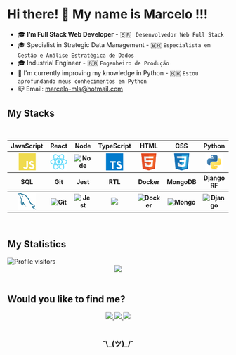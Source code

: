 # Hi there! 🖖 My name is Marcelo !!!

- 🎓  **I’m Full Stack Web Developer** - 🇧🇷 ``` Desenvolvedor Web Full Stack``` 
- 🎓  Specialist in Strategic Data Management - 🇧🇷 ``` Especialista em Gestão e Análise Estratégica de Dados ```
- 🎓  Industrial Engineer - 🇧🇷 ``` Engenheiro de Produção ``` 
- 🌱  I'm currently improving my knowledge in Python - 🇧🇷 ``` Estou aprofundando meus conhecimentos em Python ```
- 📪  Email: <a href="mailto:marcelo-mls@hotmail.com">marcelo-mls@hotmail.com</a>

## My Stacks

<div style="display: inline_block" align="center">
<br>

<table>
  <tr>
    <th width="110px">JavaScript</th>
    <th width="110px">React</th>
    <th width="110px">Node</th>
    <th width="110px">TypeScript</th>
    <th width="110px">HTML</th>
    <th width="110px">CSS</th>
    <th width="110px">Python</th>
   </tr>
  <tr>
    <th><img align="center" alt="JavaScript" height="40" src="https://raw.githubusercontent.com/devicons/devicon/master/icons/javascript/javascript-plain.svg"></th>
    <th><img align="center" alt="React" height="40" src="https://raw.githubusercontent.com/devicons/devicon/master/icons/react/react-original.svg"></th>
    <th><img align="center" alt="Node" height="40" src="https://cdn.jsdelivr.net/gh/devicons/devicon/icons/nodejs/nodejs-original.svg"></th>
    <th><img align="center" alt="TypeScript" height="40" src="https://raw.githubusercontent.com/devicons/devicon/master/icons/typescript/typescript-plain.svg"></th>
    <th><img align="center" alt="HTML" height="40" src="https://raw.githubusercontent.com/devicons/devicon/master/icons/html5/html5-original.svg"></th>
    <th><img align="center" alt="CSS" height="40" src="https://raw.githubusercontent.com/devicons/devicon/master/icons/css3/css3-original.svg"></th>
    <th><img align="center" alt="Python" height="40" src="https://raw.githubusercontent.com/devicons/devicon/master/icons/python/python-original.svg"></th>
  </tr>
  <tr>
    <th>SQL</th>
    <th>Git</th>
    <th>Jest</th>
    <th>RTL</th>
    <th>Docker</th>
    <th>MongoDB</th>
    <th>Django RF</th>
    <!--
    <th>Redux</th>
    -->
  </tr>
  <tr> 
    <th><img align="center" alt="SQL" height="40" src="https://raw.githubusercontent.com/devicons/devicon/master/icons/mysql/mysql-original.svg"></th>
    <th><img align="center" alt="Git" height="40" src="https://cdn.jsdelivr.net/gh/devicons/devicon/icons/git/git-original.svg"></th>
    <th><img align="center" alt="Jest" height="40" src="https://cdn.jsdelivr.net/gh/devicons/devicon/icons/jest/jest-plain.svg"></th>
    <th><img height="40" src="https://testing-library.com/img/octopus-128x128.png"></th>
    <th><img align="center" alt="Docker" height="40" src="https://cdn.jsdelivr.net/gh/devicons/devicon/icons/docker/docker-plain.svg"></th>
    <th><img align="center" alt="Mongo" height="40" src="https://cdn.jsdelivr.net/gh/devicons/devicon/icons/mongodb/mongodb-original.svg"></th>
    <th><img align="center" alt="Django" height="40" src="https://cdn.jsdelivr.net/gh/devicons/devicon/icons/django/django-plain.svg"></th>
    <!--
    <th><img align="center" alt="Redux" height="30" width="40" src="https://cdn.jsdelivr.net/gh/devicons/devicon/icons/redux/redux-original.svg"></th>
    -->
  </tr>
</table>  
  
<!-- Site para buscar os icones: https://devicon.dev/ -->

</div>
<br>

## My Statistics
<img alt="Profile visitors" src="https://komarev.com/ghpvc/?username=marcelo-mls&style=for-the-badge"/>

<br>
<div align="center">
  <a href="https://www.linkedin.com/in/marcelo-mls/" target="_blank"> 
   <!--
    <img height="180em" src="https://github-readme-stats-git-masterrstaa-rickstaa.vercel.app//api?username=marcelo-mls&show_icons=true&theme=dark&include_all_commits=true&count_private=true"/>
   -->

  <img height="180em" src="https://github-readme-stats-git-masterrstaa-rickstaa.vercel.app//api/top-langs/?username=marcelo-mls&layout=compact&langs_count=7&theme=dark"/>   
  </a>
</div>


  
<br>

## Would you like to find me?
 
<div align="center"> 
  <a href="https://www.linkedin.com/in/marcelo-mls/" target="_blank">
    <img src="https://img.shields.io/badge/-LinkedIn-%230077B5?style=for-the-badge&logo=linkedin&logoColor=white" target="_blank">
  </a> 
  <a href="https://letterboxd.com/MarceloMLS/" target="_blank">
    <img src="https://img.shields.io/badge/-Letterboxd-03A61C?style=for-the-badge&logo=audi&logoColor=white" target="_blank">
  </a>
  <a href="mailto:marcelo-mls@hotmail.com" target="_blank">
    <img src="https://img.shields.io/badge/-Email-c14438?style=for-the-badge&logo=Gmail&logoColor=white" target="_blank">
  </a>
  <!--   <a href="https://www.instagram.com/marquesmls/" target="_blank">
<img src="https://img.shields.io/badge/-Instagram-%23E4405F?style=for-the-badge&logo=instagram&logoColor=white" target="_blank">
</a> -->
</div>

<br>
  
<h3 align="center"> ¯\_(ツ)_/¯ </h3>
